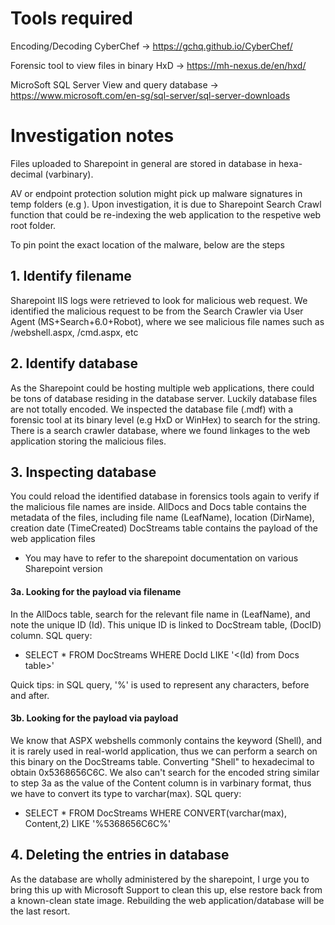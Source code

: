 # Tools required
Encoding/Decoding
CyberChef -> https://gchq.github.io/CyberChef/ 

Forensic tool to view files in binary
HxD -> https://mh-nexus.de/en/hxd/

MicroSoft SQL Server
View and query database -> https://www.microsoft.com/en-sg/sql-server/sql-server-downloads

# Investigation notes
Files uploaded to Sharepoint in general are stored in database in hexa-decimal (varbinary).

AV or endpoint protection solution might pick up malware signatures in temp folders (e.g ). Upon investigation, it is due to Sharepoint Search Crawl function that could be re-indexing the web application to the respetive web root folder.

To pin point the exact location of the malware, below are the steps

## 1. Identify filename
Sharepoint IIS logs were retrieved to look for malicious web request. We identified the malicious request to be from the Search Crawler via User Agent (MS+Search+6.0+Robot), where we see malicious file names such as /webshell.aspx, /cmd.aspx, etc

## 2. Identify database

As the Sharepoint could be hosting multiple web applications, there could be tons of database residing in the database server. Luckily database files are not totally encoded. We inspected the database file (.mdf) with a forensic tool at its binary level (e.g HxD or WinHex) to search for the string.
There is a search crawler database, where we found linkages to the web application storing the malicious files.

## 3. Inspecting database

You could reload the identified database in forensics tools again to verify if the malicious file names are inside.
AllDocs and Docs table contains the metadata of the files, including file name (LeafName), location (DirName), creation date (TimeCreated)
DocStreams table contains the payload of the web application files
- You may have to refer to the sharepoint documentation on various Sharepoint version

#### 3a. Looking for the payload via filename

In the AllDocs table, search for the relevant file name in (LeafName), and note the unique ID (Id).
This unique ID is linked to DocStream table, (DocID) column.
SQL query:
- SELECT * FROM DocStreams WHERE DocId LIKE '<(Id) from Docs table>'

Quick tips: in SQL query, '%' is used to represent any characters, before and after.

#### 3b. Looking for the payload via payload

We know that ASPX webshells commonly contains the keyword (Shell), and it is rarely used in real-world application, thus we can perform a search on this binary on the DocStreams table.
Converting "Shell" to hexadecimal to obtain 0x5368656C6C.
We also can't search for the encoded string similar to step 3a as the value of the Content column is in varbinary format, thus we have to convert its type to varchar(max).
SQL query:
- SELECT * FROM DocStreams WHERE CONVERT(varchar(max), Content,2) LIKE '%5368656C6C%'

## 4. Deleting the entries in database

As the database are wholly administered by the sharepoint, I urge you to bring this up with Microsoft Support to clean this up, else restore back from a known-clean state image. Rebuilding the web application/database will be the last resort.
